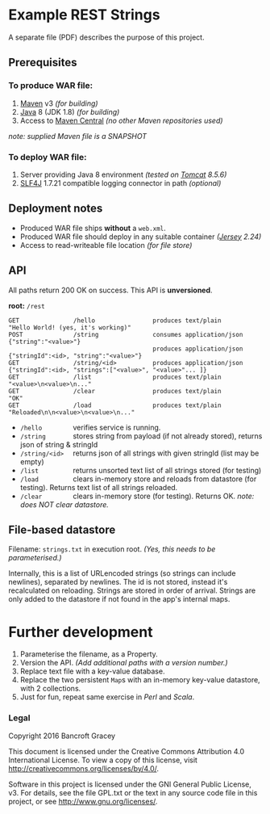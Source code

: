 # Example REST Strings #

A separate file (PDF) describes the purpose of this project.

## Prerequisites ##


### To produce WAR file: ###
1. [Maven](https://maven.apache.org/) v3 _(for building)_
1. [Java](http://www.oracle.com/technetwork/java/index.html) 8 (JDK 1.8) _(for building)_
1. Access to [Maven Central](http://search.maven.org/) _(no other Maven repositories used)_

_note: supplied Maven file is a SNAPSHOT_

### To deploy WAR file: ###
1. Server providing Java 8 environment _(tested on [Tomcat](http://tomcat.apache.org/) 8.5.6)_ 
1. [SLF4J](http://www.slf4j.org/) 1.7.21 compatible logging connector in path _(optional)_

## Deployment notes ##

- Produced WAR file ships **without** a `web.xml`.
- Produced WAR file should deploy in any suitable container _([Jersey](https://jersey.java.net/) 2.24)_
- Access to read-writeable file location _(for file store)_

## API ##

All paths return 200 OK on success. This API is **unversioned**.

**root:** `/rest`

```
GET               /hello                produces text/plain           "Hello World! (yes, it's working)"
POST              /string               consumes application/json     {"string":"<value>"}
                                        produces application/json     {"stringId":<id>, "string":"<value>"}
GET               /string/<id>          produces application/json     {"stringId":<id>, "strings":["<value>", "<value>"... ]}
GET               /list                 produces text/plain           "<value>\n<value>\n..."
GET               /clear                produces text/plain           "OK"
GET               /load                 produces text/plain           "Reloaded\n\n<value>\n<value>\n..."
```

- `/hello        ` verifies service is running.
- `/string       ` stores string from payload (if not already stored), returns json of string & stringId
- `/string/<id>  ` returns json of all strings with given stringId (list may be empty)
- `/list         ` returns unsorted text list of all strings stored (for testing)
- `/load         ` clears in-memory store and reloads from datastore (for testing). Returns text list of all strings reloaded.
- `/clear        ` clears in-memory store (for testing). Returns OK. _note: does NOT clear datastore._

## File-based datastore ##

Filename: `strings.txt` in execution root. _(Yes, this needs to be parameterised.)_

Internally, this is a list of URLencoded strings (so strings can include newlines), separated by newlines. The id is not stored, instead it's recalculated on reloading. Strings are stored in order of arrival. Strings are only added to the datastore if not found in the app's internal maps.

# Further development #

1. Parameterise the filename, as a Property.
1. Version the API. _(Add additional paths with a version number.)_
1. Replace text file with a key-value database.
1. Replace the two persistent `Map`s with an in-memory key-value datastore, with 2 collections.
1. Just for fun, repeat same exercise in _Perl_ and _Scala_.

### Legal ###

Copyright 2016 Bancroft Gracey

This document is licensed under the Creative Commons Attribution 4.0 International License. To view a copy of this license, visit http://creativecommons.org/licenses/by/4.0/.

Software in this project is licensed under the GNI General Public License, v3. For details, see the file GPL.txt or the text in any source code file in this project, or see http://www.gnu.org/licenses/.